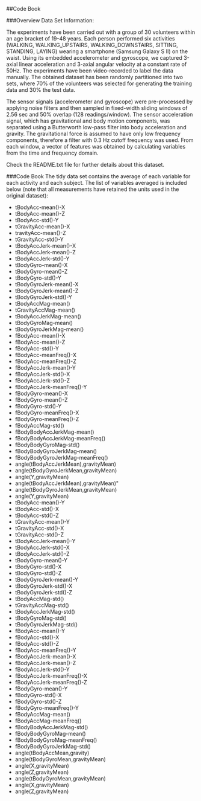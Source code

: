##Code Book

###Overview
Data Set Information:

The experiments have been carried out with a group of 30 volunteers within an age bracket of 19-48 years. Each person performed six activities (WALKING, WALKING_UPSTAIRS, WALKING_DOWNSTAIRS, SITTING, STANDING, LAYING) wearing a smartphone (Samsung Galaxy S II) on the waist. Using its embedded accelerometer and gyroscope, we captured 3-axial linear acceleration and 3-axial angular velocity at a constant rate of 50Hz. The experiments have been video-recorded to label the data manually. The obtained dataset has been randomly partitioned into two sets, where 70% of the volunteers was selected for generating the training data and 30% the test data. 

The sensor signals (accelerometer and gyroscope) were pre-processed by applying noise filters and then sampled in fixed-width sliding windows of 2.56 sec and 50% overlap (128 readings/window). The sensor acceleration signal, which has gravitational and body motion components, was separated using a Butterworth low-pass filter into body acceleration and gravity. The gravitational force is assumed to have only low frequency components, therefore a filter with 0.3 Hz cutoff frequency was used. From each window, a vector of features was obtained by calculating variables from the time and frequency domain.

Check the README.txt file for further details about this dataset. 

###Code Book
The tidy data set contains the average of each variable for each activity and each subject.  The list of variables averaged is included below (note that all measurements have retained the units used in the original dataset):
* tBodyAcc-mean()-X
* tBodyAcc-mean()-Z
* tBodyAcc-std()-Y
* tGravityAcc-mean()-X
* travityAcc-mean()-Z
* tGravityAcc-std()-Y
* tBodyAccJerk-mean()-X
* tBodyAccJerk-mean()-Z
* tBodyAccJerk-std()-Y
* tBodyGyro-mean()-X
* tBodyGyro-mean()-Z
* tBodyGyro-std()-Y
* tBodyGyroJerk-mean()-X
* tBodyGyroJerk-mean()-Z
* tBodyGyroJerk-std()-Y
* tBodyAccMag-mean()
* tGravityAccMag-mean()
* tBodyAccJerkMag-mean()
* tBodyGyroMag-mean()
* tBodyGyroJerkMag-mean()
* fBodyAcc-mean()-X
* fBodyAcc-mean()-Z
* fBodyAcc-std()-Y
* fBodyAcc-meanFreq()-X
* fBodyAcc-meanFreq()-Z
* fBodyAccJerk-mean()-Y
* fBodyAccJerk-std()-X
* fBodyAccJerk-std()-Z
* fBodyAccJerk-meanFreq()-Y
* fBodyGyro-mean()-X
* fBodyGyro-mean()-Z
* fBodyGyro-std()-Y
* fBodyGyro-meanFreq()-X
* fBodyGyro-meanFreq()-Z
* fBodyAccMag-std()
* fBodyBodyAccJerkMag-mean()
* fBodyBodyAccJerkMag-meanFreq()
* fBodyBodyGyroMag-std()
* fBodyBodyGyroJerkMag-mean()
* fBodyBodyGyroJerkMag-meanFreq()
* angle(tBodyAccJerkMean),gravityMean)
* angle(tBodyGyroJerkMean,gravityMean)
* angle(Y,gravityMean)
* angle(tBodyAccJerkMean),gravityMean)" 
* angle(tBodyGyroJerkMean,gravityMean)                
* angle(Y,gravityMean)    
* tBodyAcc-mean()-Y
* tBodyAcc-std()-X
* tBodyAcc-std()-Z
* tGravityAcc-mean()-Y
* tGravityAcc-std()-X
* tGravityAcc-std()-Z
* tBodyAccJerk-mean()-Y
* tBodyAccJerk-std()-X
* tBodyAccJerk-std()-Z
* tBodyGyro-mean()-Y
* tBodyGyro-std()-X
* tBodyGyro-std()-Z
* tBodyGyroJerk-mean()-Y
* tBodyGyroJerk-std()-X
* tBodyGyroJerk-std()-Z
* tBodyAccMag-std()
* tGravityAccMag-std()
* tBodyAccJerkMag-std()
* tBodyGyroMag-std()
* tBodyGyroJerkMag-std()
* fBodyAcc-mean()-Y
* fBodyAcc-std()-X
* fBodyAcc-std()-Z
* fBodyAcc-meanFreq()-Y
* fBodyAccJerk-mean()-X
* fBodyAccJerk-mean()-Z
* fBodyAccJerk-std()-Y
* fBodyAccJerk-meanFreq()-X
* fBodyAccJerk-meanFreq()-Z
* fBodyGyro-mean()-Y
* fBodyGyro-std()-X
* fBodyGyro-std()-Z
* fBodyGyro-meanFreq()-Y
* fBodyAccMag-mean()
* fBodyAccMag-meanFreq()
* fBodyBodyAccJerkMag-std()
* fBodyBodyGyroMag-mean()
* fBodyBodyGyroMag-meanFreq()
* fBodyBodyGyroJerkMag-std()
* angle(tBodyAccMean,gravity)
* angle(tBodyGyroMean,gravityMean)
* angle(X,gravityMean)
* angle(Z,gravityMean)
* angle(tBodyGyroMean,gravityMean)
* angle(X,gravityMean)
* angle(Z,gravityMean)